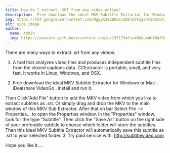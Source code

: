 ```yaml
---
title: How do I extract .SRT from any video online?
description:  Free download the ideal MKV Subtitle Extractor for Windows or Mac - iDealshare VideoGo , install and run it
img: https://lh4.googleusercontent.com/OgpyK2eZBOzknZ86l6YFZg64m2GXzcX1XCQpLQcUSvgq7hO8-2Mcy-LPutmZ8LIIvuVH5x-3MDO1OFASSlEIvE-7hUStwnGz8qy1oc2Xs0CuUWRY=w1280
alt: nice image
author: 
  name: Admin
  img: https://avatars.githubusercontent.com/u/1971734?s=460&u=dd804f90460ba4daa5596d234306399c7a7bde3f&v=4
---
```


There are many ways to extract .srt from any videos.

1. A tool that analyzes video files and produces independent subtitle files from the closed captions data. CCExtractor is portable, small, and very fast. It works in Linux, Windows, and OSX.

2. Free download the ideal MKV Subtitle Extractor for Windows or Mac - iDealshare VideoGo , install and run it.

Then Click"Add File" button to add the MKV video from which you like to extract subtitles as .srt. Or simply drag and drop the MKV to the main window of this MKV Sub Extractor.
After that on bar Select File --> Properties... to open the Properties window.
In the "Properties" window, look for the type "Subtitle". Then click the "Save As" button on the right side of your preferable subtitle to choose which folder will store the subtitles. Then this ideal MKV Subtitle Extractor will automatically save this subtitle as .srt to your selected folder.
3. Try paid service with: http://subtitlevideo.com

Hope you like it….
